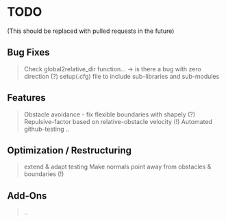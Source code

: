 # TODO
(This should be replaced with pulled requests in the future)

## Bug Fixes
> Check global2relative_dir function... -> is there a bug with zero direction (?)
> setup(.cfg) file to include sub-libraries and sub-modules

## Features
> Obstacle avoidance - fix flexible boundaries with shapely (?)
> Repulsive-factor based on relative-obstacle velocity (!)
> Automated github-testing
> ..

## Optimization / Restructuring
> extend & adapt testing
> Make normals point away from obstacles & boundaries (!)

## Add-Ons
> ..

